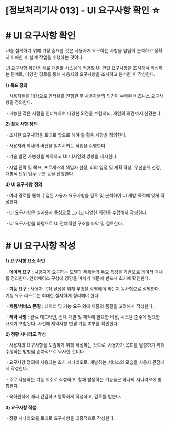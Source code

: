 # [정보처리기사 013] - UI 요구사항 확인 ☆



# **# UI 요구사항 확인**

UI를 설계하기 위해 가장 중요한 것은 사용자가 요구하는 사항을 엄밀히 분석하고 정확히 이해한 후 설계 작업을 수행하는 것이다.

UI 요구사항 확인은 새로 개발할 시스템에 적용할 UI 관련 요구사항을 조사해서 작성하는 단계로, 다양한 경로를 통해 사용자의 요구사항을 조사하고 분석한 후 작성한다.



**1) 목표 정의**

​        · 사용자들을 대상으로 인터뷰를 진행한 후 사용자들의 의견이 수렴된 비즈니스 요구사항을 정의한다.

​        · 가능한 많은 사람을 인터뷰하여 다양한 의견을 수렴하되, 개인의 의견까지 신경쓴다.

**2) 활동 사항 정의**

​        · 조사한 요구사항을 토대로 앞으로 해야 할 활동 사항을 정의한다.

​        · 사용자와 회사의 비전을 일치시키는 작업을 수행한다.

​        · 기술 발전 가능성을 파악하고 UI 디자인의 방향을 제시한다.

​        · 사업 전략 및 목표, 프로세스의 책임자 선정, 회의 일정 및 계획 작성, 우선순위 선정, 개별적 단위 업무 구분 등을 진행한다.

**3) UI 요구사항 정의**

​        · 여러 경로를 통해 수집된 사용자 요구사항을 검토 및 분석하여 UI 개발 목적에 맞게 작성한다.

​        · UI 요구사항은 실사용자 중심으로 그리고 다양한 의견을 수렵해서 작성한다.

​        · UI 요구사항을 바탕으로 UI 전체적인 구조를 파악 및 검토한다.



# **# UI 요구사항 작성**

**1) 요구사항 요소 확인**

​        · **데이터 요구** : 사용자가 요구하는 모델과 객체들의 주요 특성을 기반으로 데이터 객체를 정리한다. 인터페이스 구성에 영향을 미치기 때문에 반드시 초기에 확인한다.

​        · **기능** **요구** : 사용자 목적 달성을 위해 무엇을 실행해야 하는지 동사형으로 설명한다. 기능 요구 리스트는 최대한 철저하게 정리해야 한다.

​        · **제품/서비스** **품질** : 데이터 및 기능 요구 외에 제품의 품질을 고려해서 작성한다.

​        · **제약** **사항** : 완료 데드라인, 전체 개발 및 제작에 필요한 비용, 시스템 준수에 필요한 규제가 포함된다. 사전에 제약사항 변경 가능 여부를 확인한다.

**2) 정황 시나리오 작성**

​        · 사용자의 요구사항을 도출하기 위해 작성하는 것으로, 사용자가 목표를 달성하기 위해 수행하는 방법을 순차적으로 묘사한 것이다.

​        · 요구사항 정의에 사용되는 초기 시나리오로, 개발하는 서비스의 모습을 사용자 관점에서 작성한다.

​        · 주로 사용하는 기능 위주로 작성하고, 함께 발생하는 기능들은 하나의 시나리오에 통합한다.

​        · 육하원칙에 따라 간결하고 명확하게 작성하고, 검토를 받는다.

**3) 요구사항 작성**

​        · 정황 시나리오를 토대로 요구사항을 최종적으로 작성한다.